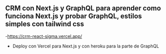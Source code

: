 ## CRM con Next.js y GraphQL para aprender como funciona Next.js y probar GraphQL, estilos simples con tailwind css

-https://crm-react-sigma.vercel.app/

- Deploy con Vercel para Next.js y con heroku para la parte de GraphQL
